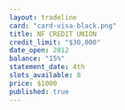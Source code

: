 ```yaml
---
layout: tradeline
card: "card-visa-black.png"
title: NF CREDIT UNION
credit_limit: "$30,000"
date_open: 2012
balance: "15%"
statement_date: 4th
slots_available: 8
price: $1000
published: true
---
```


